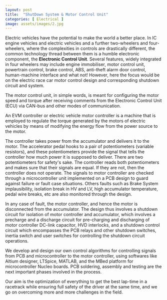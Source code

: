 ```yaml
---
layout: post
title:  "ShutDown System & Motor Control Unit"
categories: [ Electrical ]
image: assets/images/2.jpg
---
```


Electric vehicles have the potential to make the world a better place. In IC engine vehicles and electric vehicles and a further two-wheelers and four-wheelers, where the complexities in controls are drastically different, the common technology thread between them is a humble electronic component, the **Electronic Control Unit**.
Several features, widely integrated in four wheelers may include engine immobiliser, motor control unit, powertrain control, brake control, ABS, anti-theft alarm door control, human-machine interface and what not! However, here the focus would be on the electric race car motor control design and corresponding shutdown circuit and system.

The motor control unit, in simple words, is meant for configuring the motor speed and torque after receiving comments from the Electronic Control Unit (ECU) via CAN-bus and other modes of communication.

An EVM controller or electric vehicle motor controller is a machine that is employed to regulate the torque generated by the motors of electric vehicles by means of modifying the energy flow from the power source to the motor.

The controller takes power from the accumulator and delivers it to the motor.  The accelerator pedal hooks to a pair of potentiometers (variable resistors), and these potentiometers provide the signal that tells the controller how much power it is supposed to deliver. There are two potentiometers for safety's sake. The controller reads both potentiometers and makes sure that their signals are equal. If they are not, then the controller does not operate. The signals to motor controller are checked through a microcontroller unit implemented on a PCB design to guard against failure or fault case situations. Others faults such as Brake System implausibility, isolation break in HV and LV, high accumulator temperature, pedal wire breaks, etc are also monitored through the design.

In any case of fault, the motor controller, and hence the motor is disconnected from the accumulator. The design thus involves a shutdown circuit for isolation of motor controller and accumulator, which involves a precharge and a discharge circuit for pre-charging and discharging of motor controller DC-link capacitor, HVD interlocks, and a shutdown control circuit which encompasses the PCB relays and other shutdown switches, inertia switch and user switches for controlling the shutdown circuit operations.

We develop and design our own control algorithms for controlling signals from PCB and microcontroller to the motor controller, using softwares like Altium designer, LTSpice, MATLAB, and the MBed platform for microcontroller Nucleo boards. PCB soldering, assembly and testing are the next important phases involved in the process.

Our aim is the optimization of everything to get the best lap-time in a racetrack while ensuring full safety of the driver at the same time, and we go on overcoming more and more challenges in the field.

